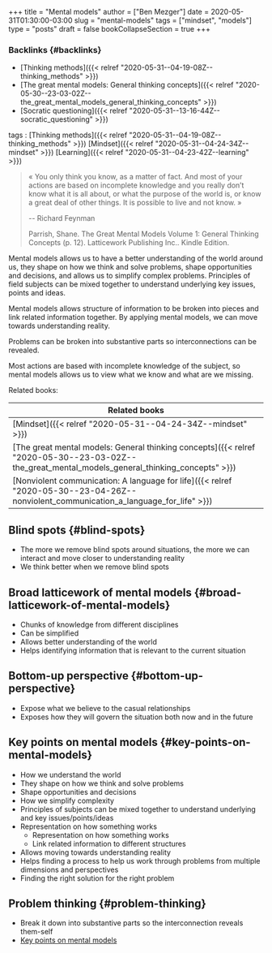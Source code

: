 +++
title = "Mental models"
author = ["Ben Mezger"]
date = 2020-05-31T01:30:00-03:00
slug = "mental-models"
tags = ["mindset", "models"]
type = "posts"
draft = false
bookCollapseSection = true
+++

### Backlinks {#backlinks}

-   [Thinking methods]({{< relref "2020-05-31--04-19-08Z--thinking_methods" >}})
-   [The great mental models: General thinking concepts]({{< relref "2020-05-30--23-03-02Z--the_great_mental_models_general_thinking_concepts" >}})
-   [Socratic questioning]({{< relref "2020-05-31--13-16-44Z--socratic_questioning" >}})

tags
: [Thinking methods]({{< relref "2020-05-31--04-19-08Z--thinking_methods" >}}) [Mindset]({{< relref "2020-05-31--04-24-34Z--mindset" >}}) [Learning]({{< relref "2020-05-31--04-23-42Z--learning" >}})

> « You only think you know, as a matter of fact. And most of your actions are
> based on incomplete knowledge and you really don’t know what it is all about, or
> what the purpose of the world is, or know a great deal of other things. It is
> possible to live and not know. »
>
> -- Richard Feynman
>
> Parrish, Shane. The Great Mental Models Volume 1: General Thinking Concepts (p.
> 12). Latticework Publishing Inc.. Kindle Edition.

Mental models allows us to have a better understanding of the world around us,
they shape on how we think and solve problems, shape opportunities and
decisions, and allows us to simplify complex problems. Principles of field
subjects can be mixed together to understand underlying key issues, points and
ideas.

Mental models allows structure of information to be broken into pieces and link
related information together. By applying mental models, we can move towards
understanding reality.

Problems can be broken into substantive parts so interconnections can be
revealed.

Most actions are based with incomplete knowledge of the subject, so mental
models allows us to view what we know and what are we missing.

Related books:

| Related books                                                                                                                                   |
|-------------------------------------------------------------------------------------------------------------------------------------------------|
| [Mindset]({{< relref "2020-05-31--04-24-34Z--mindset" >}})                                                                                      |
| [The great mental models: General thinking concepts]({{< relref "2020-05-30--23-03-02Z--the_great_mental_models_general_thinking_concepts" >}}) |
| [Nonviolent communication: A language for life]({{< relref "2020-05-30--23-04-26Z--nonviolent_communication_a_language_for_life" >}})           |


## Blind spots {#blind-spots}

-   The more we remove blind spots around situations, the more we can interact and
    move closer to understanding reality
-   We think better when we remove blind spots


## Broad latticework of mental models {#broad-latticework-of-mental-models}

-   Chunks of knowledge from different disciplines
-   Can be simplified
-   Allows better understanding of the world
-   Helps identifying information that is relevant to the current situation


## Bottom-up perspective {#bottom-up-perspective}

-   Expose what we believe to the casual relationships
-   Exposes how they will govern the situation both now and in the future


## Key points on mental models {#key-points-on-mental-models}

-   How we understand the world
-   They shape on how we think and solve problems
-   Shape opportunities and decisions
-   How we simplify complexity
-   Principles of subjects can be mixed together to understand underlying and key
    issues/points/ideas
-   Representation on how something works
    -   Representation on how something works
    -   Link related information to different structures
-   Allows moving towards understanding reality
-   Helps finding a process to help us work through problems from multiple
    dimensions and perspectives
-   Finding the right solution for the right problem


## Problem thinking {#problem-thinking}

-   Break it down into substantive parts so the interconnection reveals them-self
-   [Key points on mental models](#key-points-on-mental-models)
